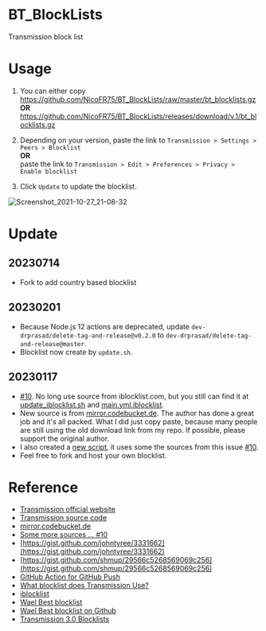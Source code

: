 # BT_BlockLists
Transmission block list

# Usage
1. You can either copy https://github.com/NicoFR75/BT_BlockLists/raw/master/bt_blocklists.gz  **OR**  https://github.com/NicoFR75/BT_BlockLists/releases/download/v.1/bt_blocklists.gz

2. Depending on your version, paste the link to `Transmission > Settings > Peers > Blocklist`   
   **OR**  
   paste the link to `Transmission > Edit > Preferences > Privacy > Enable blocklist`    
3. Click `Update` to update the blocklist.

![Screenshot_2021-10-27_21-08-32](https://user-images.githubusercontent.com/17890335/139168982-26b8ff86-d6e4-493a-bcb1-f1aa40593276.png)

# Update
## 20230714
- Fork to add country based blocklist

## 20230201
- Because Node.js 12 actions are deprecated, update `dev-drprasad/delete-tag-and-release@v0.2.0` to `dev-drprasad/delete-tag-and-release@master`.
- Blocklist now create by `update.sh`.

## 20230117
- [#10](https://github.com/Naunter/BT_BlockLists/issues/10). No long use source from iblocklist.com, but you still can find it at [update_iblocklist.sh](https://github.com/Naunter/BT_BlockLists/blob/master/update_iblocklist.sh) and [main.yml.iblocklist](https://github.com/Naunter/BT_BlockLists/blob/master/.github/workflows/main.yml.iblocklist).
- New source is from [mirror.codebucket.de](https://mirror.codebucket.de/transmission/). The author has done a great job and it's all packed. What I did just copy paste, because many people are still using the old download link from my repo. If possible, please support the original author.
- I also created a [new script](https://github.com/Naunter/BT_BlockLists/blob/master/update.sh), it uses some the sources from this issue [#10](https://github.com/Naunter/BT_BlockLists/issues/10).
- Feel free to fork and host your own blocklist.

# Reference
- [Transmission official website](https://transmissionbt.com/)
- [Transmission source code](https://github.com/transmission/transmission)
- [mirror.codebucket.de](https://mirror.codebucket.de/transmission/)
- [Some more sources ... #10](https://github.com/Naunter/BT_BlockLists/issues/10)
- [https://gist.github.com/johntyree/3331662](https://gist.github.com/johntyree/3331662)
- [https://gist.github.com/shmup/29566c5268569069c256](https://gist.github.com/shmup/29566c5268569069c256)
- [GitHub Action for GitHub Push](https://github.com/ad-m/github-push-action)
- [What blocklist does Transmission Use?](https://github.com/transmission/transmission/blob/main/docs/Blocklists.md)
- [iblocklist](https://www.iblocklist.com/lists.php) 
- [Wael Best blocklist](https://www.wael.name/other/best-blocklist/)
- [Wael Best blocklist on Github](https://github.com/waelisa/Best-blocklist)
- [Transmission 3.0 Blocklists](https://forum.transmissionbt.com/viewtopic.php?t=20466)
